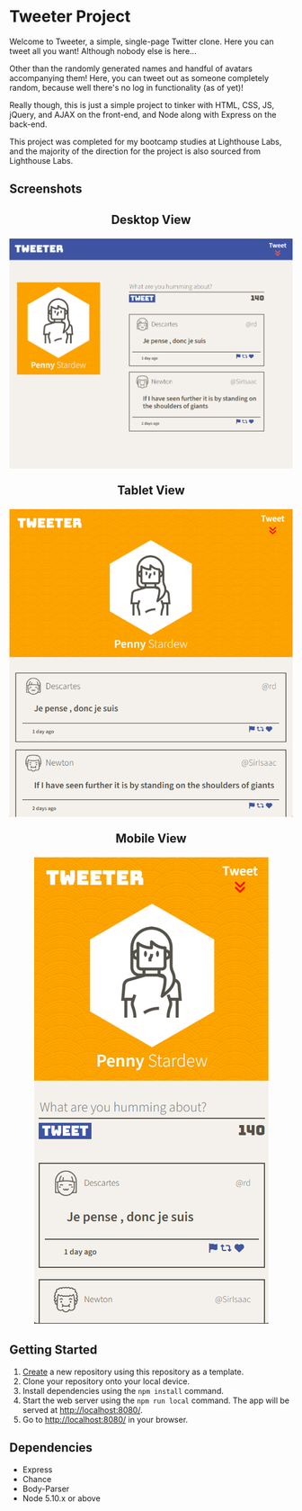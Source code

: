 # Tweeter Project

Welcome to Tweeter, a simple, single-page Twitter clone. Here you can tweet all you want! Although nobody else is here...

Other than the randomly generated names and handful of avatars accompanying them! Here, you can tweet out as someone completely random, because well there's no log in functionality (as of yet)!

Really though, this is just a simple project to tinker with HTML, CSS, JS, jQuery, and AJAX on the front-end, and Node along with Express on the back-end.

This project was completed for my bootcamp studies at Lighthouse Labs, and the majority of the direction for the project is also sourced from Lighthouse Labs.

## Screenshots
<h2 align="center">Desktop View</p>

!["Desktop View of Tweeter"](https://github.com/Subti/tweeter/blob/master/docs/desktop-view.png?raw=true)

<p align="center">Tablet View</p>

!["Tablet View of Tweeter"](https://github.com/Subti/tweeter/blob/master/docs/tablet-view.png?raw=true)

<p align="center">Mobile View</p>

!["Mobile View of Tweeter"](https://github.com/Subti/tweeter/blob/master/docs/mobile-view.png?raw=true)

## Getting Started

1. [Create](https://docs.github.com/en/repositories/creating-and-managing-repositories/creating-a-repository-from-a-template) a new repository using this repository as a template.
2. Clone your repository onto your local device.
3. Install dependencies using the `npm install` command.
3. Start the web server using the `npm run local` command. The app will be served at <http://localhost:8080/>.
4. Go to <http://localhost:8080/> in your browser.

## Dependencies

- Express
- Chance
- Body-Parser
- Node 5.10.x or above
